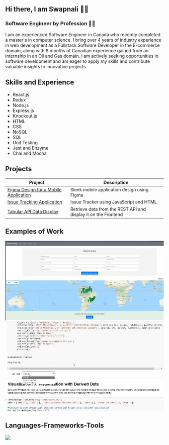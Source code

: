 <!--
<img align="right" src="https://visitor-badge.laobi.icu/badge?page_id=swapnalikadam.swapnalikadam" />
-->

## Hi there, I am Swapnali :raising_hand_woman:
### Software Engineer by Profession :woman_technologist:

I am an experienced Software Engineer in Canada who recently completed a master's in computer science. I bring over 4 years of industry experience in web development as a Fullstack Software Developer in the E-commerce domain, along with 8 months of Canadian experience gained from an internship in an Oil and Gas domain. I am actively seeking opportunities in software development and am eager to apply my skills and contribute valuable insights to innovative projects.

## Skills and Experience
* React.js
* Redux
* Node.js
* Express.js
* Knockout.js
* HTML
* CSS
* NoSQL
* SQL
* Unit Testing
* Jest and Enzyme
* Chai and Mocha


## Projects 
| Project | Description |
| --- | --- |
| [Figma Design for a Mobile Application](https://www.figma.com/proto/ROnpvOJlGzQbyjAFgNmuH1/Figma-Mobile-Design?type=design&node-id=1-2&t=Ldpwl7VF6hUdFG6Z-0&scaling=scale-down&page-id=0%3A1) |  Sleek mobile application design using Figma |
| [Issue Tracking Application](https://github.com/swapnalikadam/Passion-Projects/tree/Issue-Tracking-Application) | Issue Tracker using JavaScript and HTML |
| [Tabular API Data Display](https://github.com/swapnalikadam/Passion-Projects/tree/Tabular-API-Data-Display)| Retrieve data from the REST API and display it on the Frontend|



## Examples of Work 
<img src="https://github.com/swapnalikadam/swapnalikadam/blob/main/Natures%20Natures%20Palette%20Website%20gif.gif" width="600"/>
<img src="https://github.com/swapnalikadam/swapnalikadam/blob/main/Data%20Visualization%20gif.gif" width="600"/>

<h2 align="left">Languages-Frameworks-Tools</h2>
<div align="left">
    <img src="https://skillicons.dev/icons?i=react,redux,javascript,typescript,express,mongodb,bootstrap,mui,html,css,vscode,github,figma,git,nodejs,python,docker,materialui,postman,babel,visualstudio,mysql" />
</div>

<!--
## Social Platforms
[<img src='https://cdn.jsdelivr.net/npm/simple-icons@3.0.1/icons/github.svg' alt='github' height='40'>](https://github.com/swapnalikadam)  [<img src='https://cdn.jsdelivr.net/npm/simple-icons@3.0.1/icons/linkedin.svg' alt='linkedin' height='40'>](https://www.linkedin.com/in/swapnali-kadam-765698141//)  [<img src='https://cdn.jsdelivr.net/npm/simple-icons@3.0.1/icons/facebook.svg' alt='facebook' height='40'>](https://www.facebook.com/swapnali.kadam.908347/)  [<img src='https://cdn.jsdelivr.net/npm/simple-icons@3.0.1/icons/twitter.svg' alt='twitter' height='40'>](https://twitter.com/VijaySwapnali)  
-->

<!--
[![Anurag's GitHub stats](https://github-readme-stats.vercel.app/api?username=swapnalikadam)](https://github.com/anuraghazra/github-readme-stats)
-->

<!--
**swapnalikadam/swapnalikadam** is a ✨ _special_ ✨ repository because its `README.md` (this file) appears on your GitHub profile.

Here are some ideas to get you started:

- 🔭 I’m currently working on ...
- 🌱 I’m currently learning ...
- 👯 I’m looking to collaborate on ...
- 🤔 I’m looking for help with ...
- 💬 Ask me about ...
- 📫 How to reach me: ...
- 😄 Pronouns: ...
- ⚡ Fun fact: ...
-->

<!--
![Software Engineer](https://github.com/swapnalikadam/swapnalikadam/blob/main/swapnali-banner.png)
-->
